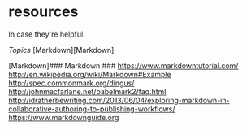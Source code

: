 # resources
In case they're helpful.

*Topics*
[Markdown][Markdown]

[Markdown]### Markdown ###
https://www.markdowntutorial.com/
http://en.wikipedia.org/wiki/Markdown#Example
http://spec.commonmark.org/dingus/
http://johnmacfarlane.net/babelmark2/faq.html
http://idratherbewriting.com/2013/06/04/exploring-markdown-in-collaborative-authoring-to-publishing-workflows/
https://www.markdownguide.org
